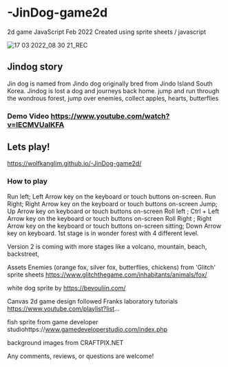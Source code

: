 # -JinDog-game2d
2d game JavaScript Feb 2022
Created using sprite  sheets / javascript

![17 03 2022_08 30 21_REC](https://user-images.githubusercontent.com/74490365/158809051-c79eaec9-11b3-4144-89bf-40276a13b477.png)
## Jindog story
Jin dog is named from Jindo dog originally bred from Jindo Island South Korea. Jindog is lost a dog and journeys back home. jump and run through the wondrous forest, jump over enemies, collect apples, hearts, butterflies
### Demo Video  https://www.youtube.com/watch?v=lECMVUalKFA
## Lets play!
https://wolfkanglim.github.io/-JinDog-game2d/
### How to play
Run left; Left Arrow key on the keyboard or touch buttons on-screen.
 Run Right; Right Arrow key on the keyboard or touch buttons on-screen Jump; Up Arrow key on keyboard or touch buttons on-screen 
Roll left ; Ctrl + Left Arrow key on the keyboard or touch buttons on-screen Roll Right ; Right Arrow key on the keyboard or touch buttons on-screen sitting; Down Arrow key on keyboard.
 1st stage is in wonder forest with 4 different level.

Version 2 is coming
with more stages like a volcano, mountain, beach, backstreet,

Assets
Enemies (orange fox, silver fox, butterflies, chickens) from 'Glitch' sprite sheets https://www.glitchthegame.com/inhabitants/animals/fox/

white dog sprite by https://bevouliin.com/

Canvas 2d game design followed Franks laboratory tutorials https://www.youtube.com/playlist?list...

fish sprite from game developer studiohttps://www.gamedeveloperstudio.com/index.php

background images from CRAFTPIX.NET

Any comments, reviews, or questions are welcome!
 
